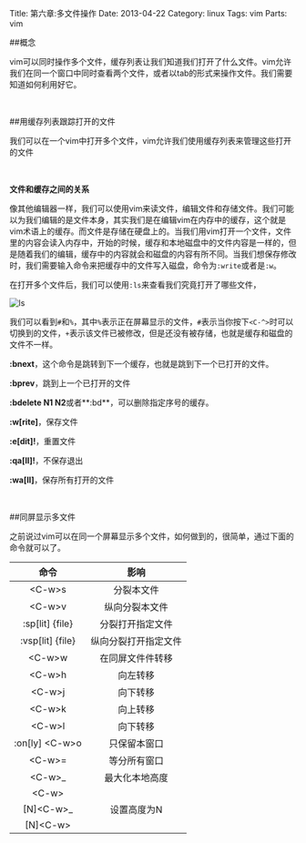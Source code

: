 Title: 第六章:多文件操作
Date: 2013-04-22
Category: linux
Tags: vim
Parts: vim

##概念

vim可以同时操作多个文件，缓存列表让我们知道我们打开了什么文件。vim允许我们在同一个窗口中同时查看两个文件，或者以tab的形式来操作文件。我们需要知道如何利用好它。

<br/>

##用缓存列表跟踪打开的文件

我们可以在一个vim中打开多个文件，vim允许我们使用缓存列表来管理这些打开的文件

<br/>

**文件和缓存之间的关系**

像其他编辑器一样，我们可以使用vim来读文件，编辑文件和存储文件。我们可能以为我们编辑的是文件本身，其实我们是在编辑vim在内存中的缓存，这个就是vim术语上的缓存。而文件是存储在硬盘上的。当我们用vim打开一个文件，文件里的内容会读入内存中，开始的时候，缓存和本地磁盘中的文件内容是一样的，但是随着我们的编辑，缓存中的内容就会和磁盘的内容有所不同。当我们想保存修改时，我们需要输入命令来把缓存中的文件写入磁盘，命令为`:write`或者是`:w`。

在打开多个文件后，我们可以使用`:ls`来查看我们究竟打开了哪些文件，

![ls]({filename}/images/forvim/chapter-vi/ls.png)

我们可以看到`#`和`%`，其中`%`表示正在屏幕显示的文件，`#`表示当你按下`<C-^>`时可以切换到的文件，`+`表示该文件已被修改，但是还没有被存储，也就是缓存和磁盘的文件不一样。

**:bnext**，这个命令是跳转到下一个缓存，也就是跳到下一个已打开的文件。

**:bprev**，跳到上一个已打开的文件

**:bdelete N1 N2**或者**:bd**，可以删除指定序号的缓存。

**:w[rite]**，保存文件

**:e[dit]!**，重置文件

**:qa[ll]!**，不保存退出

**:wa[ll]**，保存所有打开的文件

<br/>

##同屏显示多文件

之前说过vim可以在同一个屏幕显示多个文件，如何做到的，很简单，通过下面的命令就可以了。

命令|影响
:-----:|:-----:
\<C-w\>s|分裂本文件
\<C-w\>v|纵向分裂本文件
:sp[lit] {file}|分裂打开指定文件
:vsp[lit] {file}|纵向分裂打开指定文件
\<C-w\>w|在同屏文件件转移 
\<C-w\>h|向左转移
\<C-w\>j|向下转移
\<C-w\>k|向上转移
\<C-w\>l|向下转移
:on[ly] \<C-w\>o|只保留本窗口
\<C-w\>=|等分所有窗口
\<C-w\>_|最大化本地高度
\<C-w\>||最大化本地宽度
[N]\<C-w\>_|设置高度为N
[N]\<C-w\>||甚至宽度为N

